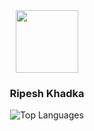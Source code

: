 <div id="header" align="center">
  <img src="https://media.giphy.com/media/M9gbBd9nbDrOTu1Mqx/giphy.gif" width="100"/>
  <h3>Ripesh Khadka</h3>
  <img src="https://khadka-ripesh-8i8k.vercel.app/api/top-langs/?username=khadkaripesh&layout=compact" alt="Top Languages">
</div>
